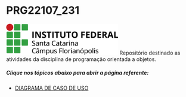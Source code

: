 # PRG22107_231
<img src="./Imagens/ifsc.png" width="300">
Repositório destinado as atividades da disciplina de programação orientada a objetos.

##### Clique nos tópicos abaixo para abrir a página referente:

* [DIAGRAMA DE CASO DE USO](https://github.com/jaojao7/PRG22107/blob/main/Detetive%20-caso_de_uso.md)
